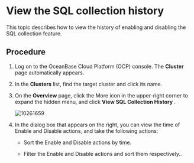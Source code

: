 View the SQL collection history 
====================================================

This topic describes how to view the history of enabling and disabling the SQL collection feature. 

Procedure 
------------------------------

1. Log on to the OceanBase Cloud Platform (OCP) console. The **Cluster** page automatically appears.

   

2. In the **Clusters** list, find the target cluster and click its name.

   

3. On the **Overview** page, click the More icon in the upper-right corner to expand the hidden menu, and click **View SQL Collection History** .

   ![10261659](https://help-static-aliyun-doc.aliyuncs.com/assets/img/en-US/9993306461/p344170.png)
   

4. In the dialog box that appears on the right, you can view the time of Enable and Disable actions, and take the following actions: 

   * Sort the Enable and Disable actions by time.

     
   
   * Filter the Enable and Disable actions and sort them respectively..

     
   

   



